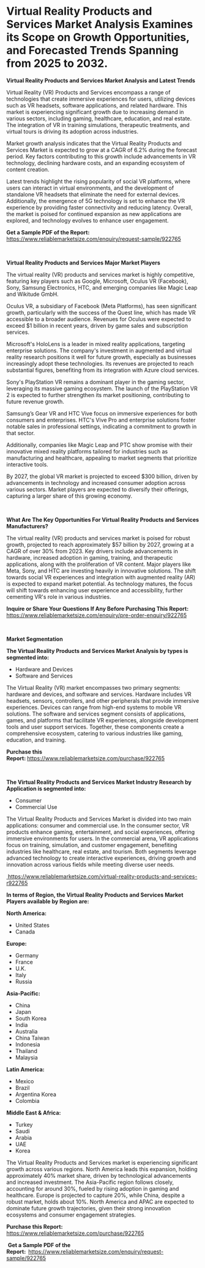 <p><h1>Virtual Reality Products and Services Market Analysis Examines its Scope on Growth Opportunities, and Forecasted Trends Spanning from 2025 to 2032.</h1></p><p><strong>Virtual Reality Products and Services Market Analysis and Latest Trends</strong></p>
<p><p>Virtual Reality (VR) Products and Services encompass a range of technologies that create immersive experiences for users, utilizing devices such as VR headsets, software applications, and related hardware. This market is experiencing significant growth due to increasing demand in various sectors, including gaming, healthcare, education, and real estate. The integration of VR in training simulations, therapeutic treatments, and virtual tours is driving its adoption across industries.</p><p>Market growth analysis indicates that the Virtual Reality Products and Services Market is expected to grow at a CAGR of 6.2% during the forecast period. Key factors contributing to this growth include advancements in VR technology, declining hardware costs, and an expanding ecosystem of content creation. </p><p>Latest trends highlight the rising popularity of social VR platforms, where users can interact in virtual environments, and the development of standalone VR headsets that eliminate the need for external devices. Additionally, the emergence of 5G technology is set to enhance the VR experience by providing faster connectivity and reducing latency. Overall, the market is poised for continued expansion as new applications are explored, and technology evolves to enhance user engagement.</p></p>
<p><strong>Get a Sample PDF of the Report:&nbsp;</strong> <a href="https://www.reliablemarketsize.com/enquiry/request-sample/922765?utm_campaign=2933&utm_medium=2&utm_source=Github&utm_content=ia&utm_term=18042025&utm_id=virtual-reality-products-and-services">https://www.reliablemarketsize.com/enquiry/request-sample/922765</a></p>
<p>&nbsp;</p>
<p><strong>Virtual Reality Products and Services Major Market Players</strong></p>
<p><p>The virtual reality (VR) products and services market is highly competitive, featuring key players such as Google, Microsoft, Oculus VR (Facebook), Sony, Samsung Electronics, HTC, and emerging companies like Magic Leap and Wikitude GmbH. </p><p>Oculus VR, a subsidiary of Facebook (Meta Platforms), has seen significant growth, particularly with the success of the Quest line, which has made VR accessible to a broader audience. Revenues for Oculus were expected to exceed $1 billion in recent years, driven by game sales and subscription services.</p><p>Microsoft's HoloLens is a leader in mixed reality applications, targeting enterprise solutions. The company's investment in augmented and virtual reality research positions it well for future growth, especially as businesses increasingly adopt these technologies. Its revenues are projected to reach substantial figures, benefiting from its integration with Azure cloud services.</p><p>Sony's PlayStation VR remains a dominant player in the gaming sector, leveraging its massive gaming ecosystem. The launch of the PlayStation VR 2 is expected to further strengthen its market positioning, contributing to future revenue growth.</p><p>Samsung’s Gear VR and HTC Vive focus on immersive experiences for both consumers and enterprises. HTC's Vive Pro and enterprise solutions foster notable sales in professional settings, indicating a commitment to growth in that sector.</p><p>Additionally, companies like Magic Leap and PTC show promise with their innovative mixed reality platforms tailored for industries such as manufacturing and healthcare, appealing to market segments that prioritize interactive tools.</p><p>By 2027, the global VR market is projected to exceed $300 billion, driven by advancements in technology and increased consumer adoption across various sectors. Market players are expected to diversify their offerings, capturing a larger share of this growing economy.</p></p>
<p>&nbsp;</p>
<p><strong>What Are The Key Opportunities For Virtual Reality Products and Services Manufacturers?</strong></p>
<p><p>The virtual reality (VR) products and services market is poised for robust growth, projected to reach approximately $57 billion by 2027, growing at a CAGR of over 30% from 2023. Key drivers include advancements in hardware, increased adoption in gaming, training, and therapeutic applications, along with the proliferation of VR content. Major players like Meta, Sony, and HTC are investing heavily in innovative solutions. The shift towards social VR experiences and integration with augmented reality (AR) is expected to expand market potential. As technology matures, the focus will shift towards enhancing user experience and accessibility, further cementing VR's role in various industries.</p></p>
<p><strong>Inquire or Share Your Questions If Any Before Purchasing This Report:</strong> <a href="https://www.reliablemarketsize.com/enquiry/pre-order-enquiry/922765?utm_campaign=2933&utm_medium=2&utm_source=Github&utm_content=ia&utm_term=18042025&utm_id=virtual-reality-products-and-services">https://www.reliablemarketsize.com/enquiry/pre-order-enquiry/922765</a></p>
<p>&nbsp;</p>
<p><strong>Market Segmentation</strong></p>
<p><strong>The Virtual Reality Products and Services Market Analysis by types is segmented into:</strong></p>
<p><ul><li>Hardware and Devices</li><li>Software and Services</li></ul></p>
<p><p>The Virtual Reality (VR) market encompasses two primary segments: hardware and devices, and software and services. Hardware includes VR headsets, sensors, controllers, and other peripherals that provide immersive experiences. Devices can range from high-end systems to mobile VR solutions. The software and services segment consists of applications, games, and platforms that facilitate VR experiences, alongside development tools and user support services. Together, these components create a comprehensive ecosystem, catering to various industries like gaming, education, and training.</p></p>
<p><strong>Purchase this Report:&nbsp;</strong><a href="https://www.reliablemarketsize.com/purchase/922765?utm_campaign=2933&utm_medium=2&utm_source=Github&utm_content=ia&utm_term=18042025&utm_id=virtual-reality-products-and-services">https://www.reliablemarketsize.com/purchase/922765</a></p>
<p>&nbsp;</p>
<p><strong>The Virtual Reality Products and Services Market Industry Research by Application is segmented into:</strong></p>
<p><ul><li>Consumer</li><li>Commercial Use</li></ul></p>
<p><p>The Virtual Reality Products and Services Market is divided into two main applications: consumer and commercial use. In the consumer sector, VR products enhance gaming, entertainment, and social experiences, offering immersive environments for users. In the commercial arena, VR applications focus on training, simulation, and customer engagement, benefiting industries like healthcare, real estate, and tourism. Both segments leverage advanced technology to create interactive experiences, driving growth and innovation across various fields while meeting diverse user needs.</p></p>
<p><a href="https://www.reliablemarketsize.com/virtual-reality-products-and-services-r922765?utm_campaign=2933&utm_medium=2&utm_source=Github&utm_content=ia&utm_term=18042025&utm_id=virtual-reality-products-and-services">&nbsp;https://www.reliablemarketsize.com/virtual-reality-products-and-services-r922765</a></p>
<p><strong>In terms of Region, the Virtual Reality Products and Services Market Players available by Region are:</strong></p>
<p>
    <p> <strong> North America: </strong>
        <ul>
            <li>United States</li>
            <li>Canada</li>
        </ul>
        </p> 
    <p> <strong> Europe: </strong>
        <ul>
            <li>Germany</li>
            <li>France</li>
            <li>U.K.</li>
            <li>Italy</li>
            <li>Russia</li>
        </ul>
        </p> 
    <p> <strong> Asia-Pacific: </strong>
        <ul>
            <li>China</li>
            <li>Japan</li>
            <li>South Korea</li>
            <li>India</li>
            <li>Australia</li>
            <li>China Taiwan</li>
            <li>Indonesia</li>
            <li>Thailand</li>
            <li>Malaysia</li>
        </ul>
        </p> 
    <p> <strong> Latin America: </strong>
        <ul>
            <li>Mexico</li>
            <li>Brazil</li>
            <li>Argentina Korea</li>
            <li>Colombia</li>
        </ul>
        </p> 
    <p> <strong> Middle East & Africa: </strong>
        <ul>
            <li>Turkey</li>
            <li>Saudi</li>
            <li>Arabia</li>
            <li>UAE</li>
            <li>Korea</li>
        </ul>
    </p>
    </p>
<p><p>The Virtual Reality Products and Services market is experiencing significant growth across various regions. North America leads this expansion, holding approximately 40% market share, driven by technological advancements and increased investment. The Asia-Pacific region follows closely, accounting for around 30%, fueled by rising adoption in gaming and healthcare. Europe is projected to capture 20%, while China, despite a robust market, holds about 10%. North America and APAC are expected to dominate future growth trajectories, given their strong innovation ecosystems and consumer engagement strategies.</p></p>
<p><strong>Purchase this Report: </strong><a href="https://www.reliablemarketsize.com/purchase/922765?utm_campaign=2933&utm_medium=2&utm_source=Github&utm_content=ia&utm_term=18042025&utm_id=virtual-reality-products-and-services">https://www.reliablemarketsize.com/purchase/922765</a></p>
<p>&nbsp;<strong>Get a Sample PDF of the Report:&nbsp;&nbsp;</strong><a href="https://www.reliablemarketsize.com/enquiry/request-sample/922765?utm_campaign=2933&utm_medium=2&utm_source=Github&utm_content=ia&utm_term=18042025&utm_id=virtual-reality-products-and-services">https://www.reliablemarketsize.com/enquiry/request-sample/922765</a></p>
<p><strong></strong></p>
<p><p></p><p></p><p></p></p>